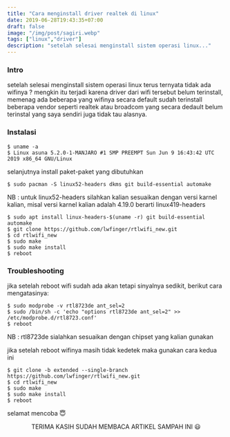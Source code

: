 ```yaml
---
title: "Cara menginstall driver realtek di linux"
date: 2019-06-28T19:43:35+07:00
draft: false
image: "/img/post/sagiri.webp"
tags: ["linux","driver"]
description: "setelah selesai menginstall sistem operasi linux..."
---
```

### Intro
setelah selesai menginstall sistem operasi linux terus ternyata tidak ada wifinya ? mengkin itu terjadi karena driver dari wifi tersebut belum terinstall, memenag ada beberapa yang wifinya secara default sudah terinstall beberapa vendor seperti realtek atau broadcom yang secara dedault belum terinstal yang saya sendiri juga tidak tau alasnya.

### Instalasi

    $ uname -a
    $ Linux asuna 5.2.0-1-MANJARO #1 SMP PREEMPT Sun Jun 9 16:43:42 UTC 2019 x86_64 GNU/Linux

selanjutnya install paket-paket yang dibutuhkan

    $ sudo pacman -S linux52-headers dkms git build-essential automake

NB : untuk linux52-headers silahkan kalian sesuaikan dengan versi karnel kalian, misal versi karnel kalian adalah 4.19.0 berarti linux419-headers

    $ sudo apt install linux-headers-$(uname -r) git build-essential automake
    $ git clone https://github.com/lwfinger/rtlwifi_new.git
    $ cd rtlwifi_new
    $ sudo make
    $ sudo make install
    $ reboot
    
### Troubleshooting

jika setelah reboot wifi sudah ada akan tetapi sinyalnya sedikit, berikut cara mengatasinya:

    $ sudo modprobe -v rtl8723de ant_sel=2
    $ sudo /bin/sh -c 'echo "options rtl8723de ant_sel=2" >> /etc/modprobe.d/rtl8723.conf'
    $ reboot

NB : rtl8723de sialahkan sesuaikan dengan chipset yang kalian gunakan

jika setelah reboot wifinya masih tidak kedetek maka gunakan cara kedua ini

    $ git clone -b extended --single-branch https://github.com/lwfinger/rtlwifi_new.git
    $ cd rtlwifi_new
    $ sudo make
    $ sudo make install
    $ reboot
    
selamat mencoba 😇


<center>
TERIMA KASIH SUDAH MEMBACA ARTIKEL SAMPAH INI 😃
</center>

